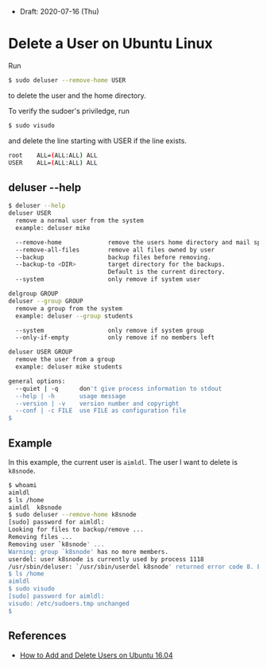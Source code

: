 * Draft: 2020-07-16 (Thu)
# Delete a User on Ubuntu Linux
Run 
```bash
$ sudo deluser --remove-home USER
```
to delete the user and the home directory.

To verify the sudoer's priviledge, run
```bash
$ sudo visudo
```
and delete the line starting with USER if the line exists.
```bash
root    ALL=(ALL:ALL) ALL
USER    ALL=(ALL:ALL) ALL
```
## deluser --help
```bash
$ deluser --help
deluser USER
  remove a normal user from the system
  example: deluser mike

  --remove-home             remove the users home directory and mail spool
  --remove-all-files        remove all files owned by user
  --backup                  backup files before removing.
  --backup-to <DIR>         target directory for the backups.
                            Default is the current directory.
  --system                  only remove if system user

delgroup GROUP
deluser --group GROUP
  remove a group from the system
  example: deluser --group students

  --system                  only remove if system group
  --only-if-empty           only remove if no members left

deluser USER GROUP
  remove the user from a group
  example: deluser mike students

general options:
  --quiet | -q      don't give process information to stdout
  --help | -h       usage message
  --version | -v    version number and copyright
  --conf | -c FILE  use FILE as configuration file
$
```

## Example
In this example, the current user is `aimldl`. The user I want to delete is `k8snode`.
```bash
$ whoami
aimldl
$ ls /home
aimldl  k8snode
$ sudo deluser --remove-home k8snode
[sudo] password for aimldl: 
Looking for files to backup/remove ...
Removing files ...
Removing user `k8snode' ...
Warning: group `k8snode' has no more members.
userdel: user k8snode is currently used by process 1118
/usr/sbin/deluser: `/usr/sbin/userdel k8snode' returned error code 8. Exiting.
$ ls /home
aimldl
$ sudo visudo
[sudo] password for aimldl: 
visudo: /etc/sudoers.tmp unchanged
$
```
## References
* [How to Add and Delete Users on Ubuntu 16.04](https://www.digitalocean.com/community/tutorials/how-to-add-and-delete-users-on-ubuntu-16-04)
